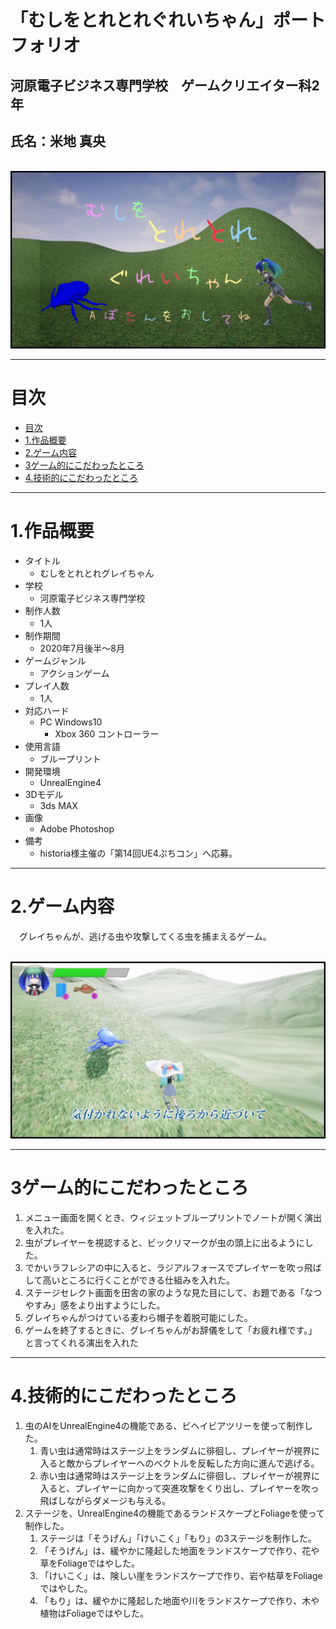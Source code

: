 <link href="stylesheet.css" rel="stylesheet"></link>

# **「むしをとれとれぐれいちゃん」ポートフォリオ**<!-- omit in toc -->
## 河原電子ビジネス専門学校　ゲームクリエイター科2年
## 氏名：米地 真央

<br><!-- タイトル画像 -->
<img src = images/title.jpg class = titleImage>
<br>

***

# 目次
- [目次](#目次)
- [1.作品概要](#1作品概要)
- [2.ゲーム内容](#2ゲーム内容)
- [3ゲーム的にこだわったところ](#3ゲーム的にこだわったところ)
- [4.技術的にこだわったところ](#4技術的にこだわったところ)

***
# 1.作品概要

* タイトル
  * むしをとれとれグレイちゃん
* 学校
  * 河原電子ビジネス専門学校
* 制作人数
  * 1人
* 制作期間
  * 2020年7月後半～8月
* ゲームジャンル
  * アクションゲーム
* プレイ人数
  * 1人
* 対応ハード
  * PC Windows10
    * Xbox 360 コントローラー
* 使用言語
  * ブループリント
* 開発環境
  * UnrealEngine4
* 3Dモデル
  * 3ds MAX
* 画像
  * Adobe Photoshop
* 備考
  * historia様主催の「第14回UE4ぷちコン」へ応募。

***

# 2.ゲーム内容
&emsp;グレイちゃんが、逃げる虫や攻撃してくる虫を捕まえるゲーム。

<br><!-- ゲームのイメージ画像 -->
<img src = images/gameImage.jpg class = normalImage>
<br>

***

# 3ゲーム的にこだわったところ

1. メニュー画面を開くとき、ウィジェットブループリントでノートが開く演出を入れた。
2. 虫がプレイヤーを視認すると、ビックリマークが虫の頭上に出るようにした。
3. でかいラフレシアの中に入ると、ラジアルフォースでプレイヤーを吹っ飛ばして高いところに行くことができる仕組みを入れた。
4. ステージセレクト画面を田舎の家のような見た目にして、お題である「なつやすみ」感をより出すようにした。
5. グレイちゃんがつけている麦わら帽子を着脱可能にした。
6. ゲームを終了するときに、グレイちゃんがお辞儀をして「お疲れ様です。」と言ってくれる演出を入れた

***

# 4.技術的にこだわったところ

1. 虫のAIをUnrealEngine4の機能である、ビヘイビアツリーを使って制作した。
   1. 青い虫は通常時はステージ上をランダムに徘徊し、プレイヤーが視界に入ると敵からプレイヤーへのベクトルを反転した方向に進んで逃げる。
   2. 赤い虫は通常時はステージ上をランダムに徘徊し、プレイヤーが視界に入ると、プレイヤーに向かって突進攻撃をくり出し、プレイヤーを吹っ飛ばしながらダメージも与える。
2. ステージを、UnrealEngine4の機能であるランドスケープとFoliageを使って制作した。
   1. ステージは「そうげん」「けいこく」「もり」の3ステージを制作した。
   2. 「そうげん」は、緩やかに隆起した地面をランドスケープで作り、花や草をFoliageではやした。
   3. 「けいこく」は、険しい崖をランドスケープで作り、岩や枯草をFoliageではやした。
   4. 「もり」は、緩やかに隆起した地面や川をランドスケープで作り、木や植物はFoliageではやした。